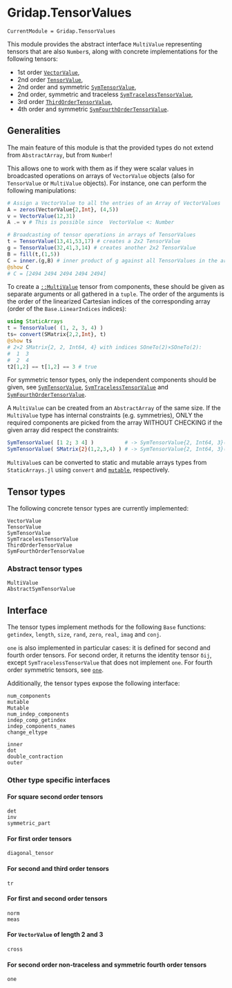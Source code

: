 # Gridap.TensorValues

```@meta
CurrentModule = Gridap.TensorValues
```

This module provides the abstract interface `MultiValue` representing tensors
that are also `Number`s, along with concrete implementations for the following
tensors:
- 1st order [`VectorValue`](@ref),
- 2nd order [`TensorValue`](@ref),
- 2nd order and symmetric [`SymTensorValue`](@ref),
- 2nd order, symmetric and traceless [`SymTracelessTensorValue`](@ref),
- 3rd order [`ThirdOrderTensorValue`](@ref),
- 4th order and symmetric [`SymFourthOrderTensorValue`](@ref).

## Generalities

The main feature of this module is that the provided types do not extend from `AbstractArray`, but from `Number`!

This allows one to work with them as if they were scalar values in broadcasted operations on arrays of `VectorValue` objects (also for `TensorValue` or `MultiValue` objects). For instance, one can perform the following manipulations:
```julia
# Assign a VectorValue to all the entries of an Array of VectorValues
A = zeros(VectorValue{2,Int}, (4,5))
v = VectorValue(12,31)
A .= v # This is possible since  VectorValue <: Number

# Broadcasting of tensor operations in arrays of TensorValues
t = TensorValue(13,41,53,17) # creates a 2x2 TensorValue
g = TensorValue(32,41,3,14) # creates another 2x2 TensorValue
B = fill(t,(1,5))
C = inner.(g,B) # inner product of g against all TensorValues in the array B
@show C
# C = [2494 2494 2494 2494 2494]
```

To create a [`::MultiValue`](@ref) tensor from components, these should be given
as separate arguments or all gathered in a `tuple`. The order of the arguments
is the order of the linearized Cartesian indices of the corresponding array
(order of the `Base.LinearIndices` indices):
```julia
using StaticArrays
t = TensorValue( (1, 2, 3, 4) )
ts= convert(SMatrix{2,2,Int}, t)
@show ts
# 2×2 SMatrix{2, 2, Int64, 4} with indices SOneTo(2)×SOneTo(2):
#  1  3
#  2  4
t2[1,2] == t[1,2] == 3 # true
```
For symmetric tensor types, only the independent components should be given, see
[`SymTensorValue`](@ref), [`SymTracelessTensorValue`](@ref) and [`SymFourthOrderTensorValue`](@ref).

A `MultiValue` can be created from an `AbstractArray` of the same size. If the
`MultiValue` type has internal constraints (e.g. symmetries), ONLY the required
components are picked from the array WITHOUT CHECKING if the given array
did respect the constraints:
```julia
SymTensorValue( [1 2; 3 4] )          # -> SymTensorValue{2, Int64, 3}(1, 2, 4)
SymTensorValue( SMatrix{2}(1,2,3,4) ) # -> SymTensorValue{2, Int64, 3}(1, 3, 4)
```

`MultiValue`s can be converted to static and mutable arrays types from
`StaticArrays.jl` using `convert` and [`mutable`](@ref), respectively.

## Tensor types

The following concrete tensor types are currently implemented:

```@docs
VectorValue
TensorValue
SymTensorValue
SymTracelessTensorValue
ThirdOrderTensorValue
SymFourthOrderTensorValue
```

### Abstract tensor types

```@docs
MultiValue
AbstractSymTensorValue
```

## Interface

The tensor types implement methods for the following `Base` functions: `getindex`, `length`, `size`, `rand`, `zero`, `real`, `imag` and `conj`.

`one` is also implemented in particular cases: it is defined for second
and fourth order tensors. For second order, it returns the identity tensor `δij`,
except `SymTracelessTensorValue` that does not implement `one`. For fourth order symmetric tensors, see [`one`](@ref).

Additionally, the tensor types expose the following interface:

```@docs
num_components
mutable
Mutable
num_indep_components
indep_comp_getindex
indep_components_names
change_eltype

inner
dot
double_contraction
outer
```

### Other type specific interfaces

#### For square second order tensors

```@docs
det
inv
symmetric_part
```

#### For first order tensors

```@docs
diagonal_tensor
```

#### For second and third order tensors

```@docs
tr
```

#### For first and second order tensors

```@docs
norm
meas
```

#### For `VectorValue` of length 2 and 3

```@docs
cross
```

#### For second order non-traceless and symmetric fourth order tensors

```@docs
one
```

